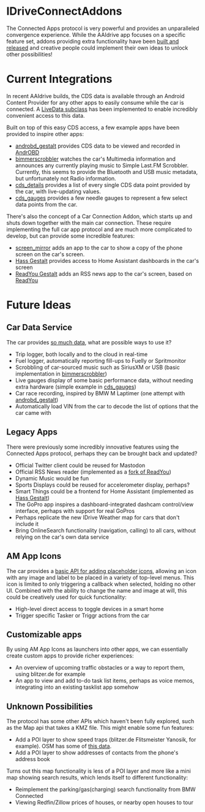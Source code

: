 # IDriveConnectAddons

The Connected Apps protocol is very powerful and provides an unparalleled convergence experience.
While the AAIdrive app focuses on a specific feature set, addons providing extra functionality have been [built and released](https://github.com/BimmerGestalt/IDriveConnectAddons/releases) and creative people could implement their own ideas to unlock other possibilities!

# Current Integrations

In recent AAIdrive builds, the CDS data is available through an Android Content Provider for any other apps to easily consume while the car is connected.
A [LiveData subclass](lib/src/main/java/me/hufman/idriveconnectaddons/lib/CDSLiveData.kt) has been implemented to enable incredibly convenient access to this data.

Built on top of this easy CDS access, a few example apps have been provided to inspire other apps:

- [androbd_gestalt](androbd_gestalt) provides CDS data to be viewed and recorded in [AndrOBD](https://github.com/fr3ts0n/AndrOBD)
- [bimmerscrobbler](bimmerscrobbler) watches the car's Multimedia information and announces any currently playing music to Simple Last.FM Scrobbler. Currently, this seems to provide the Bluetooth and USB music metadata, but unfortunately not Radio information.
- [cds_details](cds_details) provides a list of every single CDS data point provided by the car, with live-updating values.
- [cds_gauges](cds_gauges) provides a few needle gauges to represent a few select data points from the car.

There's also the concept of a Car Connection Addon, which starts up and shuts down together with the main car connection. These require implementing the full car app protocol and are much more complicated to develop, but can provide some incredible features:

- [screen_mirror](screen_mirror) adds an app to the car to show a copy of the phone screen on the car's screen.
- [Hass Gestalt](https://github.com/BimmerGestalt/HassGestalt) provides access to Home Assistant dashboards in the car's screen
- [ReadYou Gestalt](https://github.com/BimmerGestalt/ReadYou) adds an RSS news app to the car's screen, based on [ReadYou](https://f-droid.org/packages/me.ash.reader/)

# Future Ideas

## Car Data Service

The car provides [so much data](https://bimmergestalt.github.io/BMWConnectedAnalysis/cds/), what are possible ways to use it?

- Trip logger, both locally and to the cloud in real-time
- Fuel logger, automatically reporting fill-ups to Fuelly or Spritmonitor
- Scrobbling of car-sourced music such as SiriusXM or USB (basic implementation in [bimmerscrobbler](bimmerscrobbler))
- Live gauges display of some basic performance data, without needing extra hardware (simple example in [cds_gauges](cds_gauges))
- Car race recording, inspired by BMW M Laptimer (one attempt with [androbd_gestalt](androbd_gestalt))
- Automatically load VIN from the car to decode the list of options that the car came with

## Legacy Apps

There were previously some incredibly innovative features using the Connected Apps protocol, perhaps they can be brought back and updated?

- Official Twitter client could be reused for Mastodon
- Official RSS News reader (implemented as a [fork of ReadYou](https://github.com/BimmerGestalt/ReadYou))
- Dynamic Music would be fun
- Sports Displays could be reused for accelerometer display, perhaps?
- Smart Things could be a frontend for Home Assistant (implemented as [Hass Gestalt](https://github.com/BimmerGestalt/HassGestalt))
- The GoPro app inspires a dashboard-integrated dashcam control/view interface, perhaps with support for real GoPros
- Perhaps replicate the new IDrive Weather map for cars that don't include it
- Bring OnlineSearch functionality (navigation, calling) to all cars, without relying on the car's own data service

## AM App Icons

The car provides a [basic API for adding placeholder icons](https://bimmergestalt.github.io/BMWConnectedAnalysis/am/), allowing an icon with any image and label to be placed in a variety of top-level menus.
This icon is limited to only triggering a callback when selected, holding no other UI. Combined with the ability to change the name and image at will, this could be creatively used for quick functionality:

- High-level direct access to toggle devices in a smart home
- Trigger specific Tasker or Triggr actions from the car

## Customizable apps

By using AM App Icons as launchers into other apps, we can essentially create custom apps to provide richer experiences:

- An overview of upcoming traffic obstacles or a way to report them, using blitzer.de for example
- An app to view and add to-do task list items, perhaps as voice memos, integrating into an existing tasklist app somehow

## Unknown Possibilities

The protocol has some other APIs which haven't been fully explored, such as the Map api that takes a KMZ file. This might enable some fun features:

- Add a POI layer to show speed traps (blitzer.de Flitsmeister Yanosik, for example). OSM has some of [this data](https://wiki.openstreetmap.org/wiki/Relation:enforcement).
- Add a POI layer to show addresses of contacts from the phone's address book

Turns out this map functionality is less of a POI layer and more like a mini map showing search results, which lends itself to different functionality:

- Reimplement the parking/gas(charging) search functionality from BMW Connected
- Viewing Redfin/Zillow prices of houses, or nearby open houses to tour
